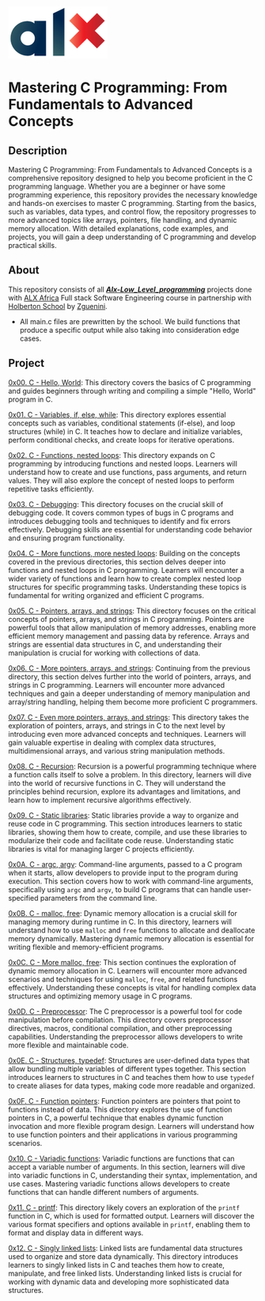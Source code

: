 ![img](./img/ALX.jpg)
# Mastering C Programming: From Fundamentals to Advanced Concepts

## Description

Mastering C Programming: From Fundamentals to Advanced Concepts is a comprehensive repository designed to help you become proficient in the C programming language. Whether you are a beginner or have some programming experience, this repository provides the necessary knowledge and hands-on exercises to master C programming. Starting from the basics, such as variables, data types, and control flow, the repository progresses to more advanced topics like arrays, pointers, file handling, and dynamic memory allocation. With detailed explanations, code examples, and projects, you will gain a deep understanding of C programming and develop practical skills.

## About
 This repository consists of all [***Alx-Low_Level_programming***](./) projects done with [ALX Africa](https://www.alxafrica.com/) Full stack Software Engineering course in partnership with [Holberton School](https://www.holbertonschool.com/) by [Zguenini](https://github.com/zguenini).
- All main.c files are prewritten by the school. We build functions that produce a specific output while also taking into consideration edge cases.

## Project

[0x00. C - Hello, World](./0x00-hello_world): This directory covers the basics of C programming and guides beginners through writing and compiling a simple "Hello, World" program in C.

[0x01. C - Variables, if, else, while](./0x01-variables_if_else_while): This directory explores essential concepts such as variables, conditional statements (if-else), and loop structures (while) in C. It teaches how to declare and initialize variables, perform conditional checks, and create loops for iterative operations.

[0x02. C - Functions, nested loops](0x02-functions_nested_loops): This directory expands on C programming by introducing functions and nested loops. Learners will understand how to create and use functions, pass arguments, and return values. They will also explore the concept of nested loops to perform repetitive tasks efficiently.

[0x03. C - Debugging](./0x03-debugging): This directory focuses on the crucial skill of debugging code. It covers common types of bugs in C programs and introduces debugging tools and techniques to identify and fix errors effectively. Debugging skills are essential for understanding code behavior and ensuring program functionality.

[0x04. C - More functions, more nested loops](./0x04-more_functions_nested_loops): Building on the concepts covered in the previous directories, this section delves deeper into functions and nested loops in C programming. Learners will encounter a wider variety of functions and learn how to create complex nested loop structures for specific programming tasks. Understanding these topics is fundamental for writing organized and efficient C programs.

[0x05. C - Pointers, arrays, and strings](./0x05-pointers_arrays_strings): This directory focuses on the critical concepts of pointers, arrays, and strings in C programming. Pointers are powerful tools that allow manipulation of memory addresses, enabling more efficient memory management and passing data by reference. Arrays and strings are essential data structures in C, and understanding their manipulation is crucial for working with collections of data.

[0x06. C - More pointers, arrays, and strings](./0x06-pointers_arrays_strings): Continuing from the previous directory, this section delves further into the world of pointers, arrays, and strings in C programming. Learners will encounter more advanced techniques and gain a deeper understanding of memory manipulation and array/string handling, helping them become more proficient C programmers.

[0x07. C - Even more pointers, arrays, and strings](./0x07-pointers_arrays_strings): This directory takes the exploration of pointers, arrays, and strings in C to the next level by introducing even more advanced concepts and techniques. Learners will gain valuable expertise in dealing with complex data structures, multidimensional arrays, and various string manipulation methods.

[0x08. C - Recursion](./0x08-recursion): Recursion is a powerful programming technique where a function calls itself to solve a problem. In this directory, learners will dive into the world of recursive functions in C. They will understand the principles behind recursion, explore its advantages and limitations, and learn how to implement recursive algorithms effectively.

[0x09. C - Static libraries](./0x09-static_libraries): Static libraries provide a way to organize and reuse code in C programming. This section introduces learners to static libraries, showing them how to create, compile, and use these libraries to modularize their code and facilitate code reuse. Understanding static libraries is vital for managing larger C projects efficiently.

[0x0A. C - argc, argv](./0x0A-argc_argv): Command-line arguments, passed to a C program when it starts, allow developers to provide input to the program during execution. This section covers how to work with command-line arguments, specifically using `argc` and `argv`, to build C programs that can handle user-specified parameters from the command line.

[0x0B. C - malloc, free](./0x0B-malloc_free): Dynamic memory allocation is a crucial skill for managing memory during runtime in C. In this directory, learners will understand how to use `malloc` and `free` functions to allocate and deallocate memory dynamically. Mastering dynamic memory allocation is essential for writing flexible and memory-efficient programs.

[0x0C. C - More malloc, free](./0x0C-more_malloc_free): This section continues the exploration of dynamic memory allocation in C. Learners will encounter more advanced scenarios and techniques for using `malloc`, `free`, and related functions effectively. Understanding these concepts is vital for handling complex data structures and optimizing memory usage in C programs.

[0x0D. C - Preprocessor](./0x0D-preprocessor): The C preprocessor is a powerful tool for code manipulation before compilation. This directory covers preprocessor directives, macros, conditional compilation, and other preprocessing capabilities. Understanding the preprocessor allows developers to write more flexible and maintainable code.

[0x0E. C - Structures, typedef](./0x0E-structures_typedef): Structures are user-defined data types that allow bundling multiple variables of different types together. This section introduces learners to structures in C and teaches them how to use `typedef` to create aliases for data types, making code more readable and organized.

[0x0F. C - Function pointers](./0x0F-function_pointers): Function pointers are pointers that point to functions instead of data. This directory explores the use of function pointers in C, a powerful technique that enables dynamic function invocation and more flexible program design. Learners will understand how to use function pointers and their applications in various programming scenarios.

[0x10. C - Variadic functions](./0x10-variadic_functions): Variadic functions are functions that can accept a variable number of arguments. In this section, learners will dive into variadic functions in C, understanding their syntax, implementation, and use cases. Mastering variadic functions allows developers to create functions that can handle different numbers of arguments.

[0x11. C - printf](../printf): This directory likely covers an exploration of the `printf` function in C, which is used for formatted output. Learners will discover the various format specifiers and options available in `printf`, enabling them to format and display data in different ways.

[0x12. C - Singly linked lists](./0x12-singly_linked_lists): Linked lists are fundamental data structures used to organize and store data dynamically. This directory introduces learners to singly linked lists in C and teaches them how to create, manipulate, and free linked lists. Understanding linked lists is crucial for working with dynamic data and developing more sophisticated data structures.

